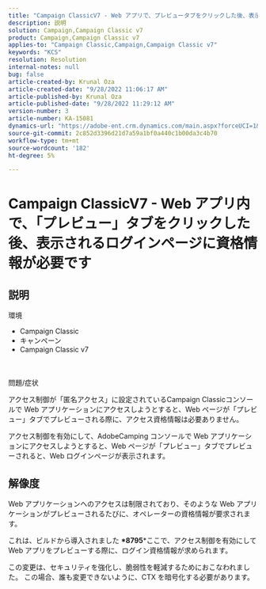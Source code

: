 ```yaml
---
title: "Campaign ClassicV7 - Web アプリで、プレビュータブをクリックした後、表示されるログインページに資格情報が必要です"
description: 説明
solution: Campaign,Campaign Classic v7
product: Campaign,Campaign Classic v7
applies-to: "Campaign Classic,Campaign,Campaign Classic v7"
keywords: "KCS"
resolution: Resolution
internal-notes: null
bug: false
article-created-by: Krunal Oza
article-created-date: "9/28/2022 11:06:17 AM"
article-published-by: Krunal Oza
article-published-date: "9/28/2022 11:29:12 AM"
version-number: 3
article-number: KA-15081
dynamics-url: "https://adobe-ent.crm.dynamics.com/main.aspx?forceUCI=1&pagetype=entityrecord&etn=knowledgearticle&id=efa7ed8f-1d3f-ed11-9db1-000d3a5c1bcc"
source-git-commit: 2c852d3396d21d7a59a1bf0a440c1b00da3c4b70
workflow-type: tm+mt
source-wordcount: '182'
ht-degree: 5%

---
```


# Campaign ClassicV7 - Web アプリ内で、「プレビュー」タブをクリックした後、表示されるログインページに資格情報が必要です

## 説明

環境<br>
- Campaign Classic
- キャンペーン
- Campaign Classic v7



<br> <br>問題/症状<br>


アクセス制御が「匿名アクセス」に設定されているCampaign Classicコンソールで Web アプリケーションにアクセスしようとすると、Web ページが「プレビュー」タブでプレビューされる際に、アクセス資格情報は必要ありません。

アクセス制御を有効にして、AdobeCamping コンソールで Web アプリケーションにアクセスしようとすると、Web ページが「プレビュー」タブでプレビューされると、Web ログインページが表示されます。


## 解像度


Web アプリケーションへのアクセスは制限されており、そのような Web アプリケーションがプレビューされるたびに、オペレーターの資格情報が要求されます。

これは、ビルドから導入されました <b>*8795</b>*ここで、アクセス制御を有効にして Web アプリをプレビューする際に、ログイン資格情報が求められます。

この変更は、セキュリティを強化し、脆弱性を軽減するためにおこなわれました。 この場合、誰も変更できないように、CTX を暗号化する必要があります。
